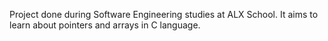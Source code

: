 Project done during Software Engineering studies at ALX School. It aims to learn about pointers and arrays in C language.
